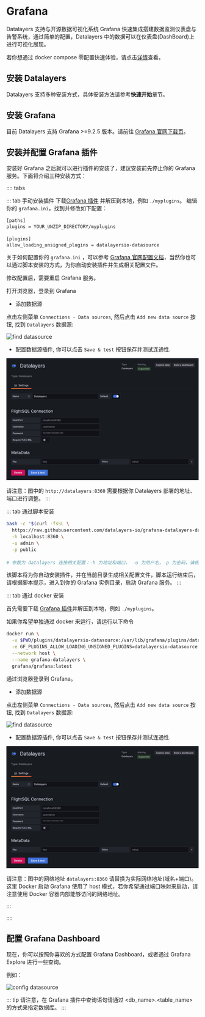 # Grafana
Datalayers 支持与开源数据可视化系统 Grafana 快速集成搭建数据监测仪表盘与告警系统，通过简单的配置，Datalayers 中的数据可以在仪表盘(DashBoard)上进行可视化展现。

若你想通过 docker compose 零配置快速体验，请点击[详情](https://github.com/datalayers-io/datalayers-with-grafana)查看。

## 安装 Datalayers

Datalayers 支持多种安装方式，具体安装方法请参考**快速开始**章节。


## 安装 Grafana

目前 Datalayers 支持 Grafana >=9.2.5 版本。请前往 [Grafana 官网下载页](https://grafana.com/grafana/download)。


## 安装并配置 Grafana 插件

安装好 Grafana 之后就可以进行插件的安装了，建议安装前先停止你的 Grafana 服务。下面将介绍三种安装方式：

:::: tabs

::: tab 手动安装插件
下载[Grafana 插件](https://github.com/datalayers-io/grafana-datalayers-datasource/releases) 并解压到本地，例如 `./myplugins`。
编辑你的 `grafana.ini`，找到并修改如下配置：

```
[paths]
plugins = YOUR_UNZIP_DIRECTORY/myplugins

[plugins]
allow_loading_unsigned_plugins = datalayersio-datasource
```

关于如何配置你的 `grafana.ini` ，可以参考 <a href="https://grafana.com/docs/grafana/latest/setup-grafana/configure-grafana/" target="_blank">Grafana 官网配置文档</a>，当然你也可以通过脚本安装的方式，为你自动安装插件并生成相关配置文件。

修改配置后，需要重启 Grafana 服务。

打开浏览器，登录到 Grafana

- 添加数据源

点击左侧菜单 `Connections - Data sources`, 然后点击 `Add new data source` 按钮, 找到 `Datalayers` 数据源:

![find datasource](../assets/find_datasource.png) 

- 配置数据源插件, 你可以点击 `Save & test` 按钮保存并测试连通性.

![config datasource](../assets/config_datasource.jpg)

请注意：图中的 `http://datalayers:8360` 需要根据你 Datalayers 部署的地址、端口进行调整。
:::

::: tab 通过脚本安装

``` bash
bash -c "$(curl -fsSL \
  https://raw.githubusercontent.com/datalayers-io/grafana-datalayers-datasource/main/install.sh)" -- \
  -h localhost:8360 \
  -u admin \
  -p public

# 参数为 datalayers 连接相关配置：-h 为地址和端口， -u 为用户名，-p 为密码，请根据实际情况修改
```

该脚本将为你自动安装插件，并在当前目录生成相关配置文件，脚本运行结束后，请根据脚本提示，进入到你的 Grafana 实例目录，启动 Grafana 服务。
:::

::: tab 通过 docker 安装

首先需要下载 [Grafana 插件](https://github.com/datalayers-io/grafana-datalayers-datasource/releases)并解压到本地，例如 `./myplugins`。

如果你希望单独通过 docker 来运行，请运行以下命令

``` bash
docker run \
  -v $PWD/plugins/datalayersio-datasource:/var/lib/grafana/plugins/datalayersio-datasource \
  -e GF_PLUGINS_ALLOW_LOADING_UNSIGNED_PLUGINS=datalayersio-datasource \
  --network host \
  --name grafana-datalayers \
  grafana/grafana:latest
```

通过浏览器登录到 Grafana。

- 添加数据源

点击左侧菜单 `Connections - Data sources`, 然后点击 `Add new data source` 按钮, 找到 `Datalayers` 数据源:

![find datasource](../assets/find_datasource.png) 

- 配置数据源插件, 你可以点击 `Save & test` 按钮保存并测试连通性.

![config datasource](../assets/config_datasource.jpg)

请注意：图中的网络地址 `datalayers:8360` 请替换为实际网络地址(域名+端口)。这里 Docker 启动 Grafana 使用了 host 模式，若你希望通过端口映射来启动，请注意使用 Docker 容器内部能够访问的网络地址。

:::

::::



## 配置 Grafana Dashboard

现在，你可以按照你喜欢的方式配置 Grafana Dashboard，或者通过 Grafana Explore 进行一些查询。

例如：

![config datasource](../assets/dashboard.jpg)


::: tip
请注意，在 Grafana 插件中查询语句请通过 <db_name>.<table_name> 的方式来指定数据库。
:::
